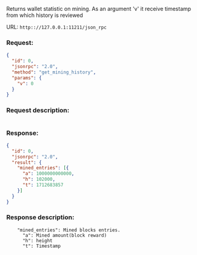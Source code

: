 Returns wallet statistic on mining. As an argument 'v' it receive timestamp from which history is reviewed

URL: ```http:://127.0.0.1:11211/json_rpc```
### Request: 
```json
{
  "id": 0,
  "jsonrpc": "2.0",
  "method": "get_mining_history",
  "params": {
    "v": 0
  }
}
```
### Request description: 
```

```
### Response: 
```json
{
  "id": 0,
  "jsonrpc": "2.0",
  "result": {
    "mined_entries": [{
      "a": 1000000000000,
      "h": 102000,
      "t": 1712683857
    }]
  }
}
```
### Response description: 
```
    "mined_entries": Mined blocks entries.
      "a": Mined amount(block reward)
      "h": height
      "t": Timestamp

```
